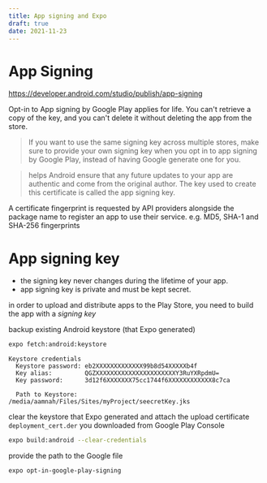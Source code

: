 ```yaml
---
title: App signing and Expo
draft: true
date: 2021-11-23
---
```


# App Signing

https://developer.android.com/studio/publish/app-signing

Opt-in to App signing by Google Play applies for life. You can't retrieve a copy of the key, and you can't delete it without deleting the app from the store.

> If you want to use the same signing key across multiple stores, make sure to provide your own signing key when you opt in to app signing by Google Play, instead of having Google generate one for you.

> helps Android ensure that any future updates to your app are authentic and come from the original author. The key used to create this certificate is called the app signing key.

A certificate fingerprint is requested by API providers alongside the package name to register an app to use their service. e.g. MD5, SHA-1 and SHA-256 fingerprints

# App signing key

- the signing key never changes during the lifetime of your app.
- app signing key is private and must be kept secret.

in order to upload and distribute apps to the Play Store, you need to build the app with a _signing key_

backup existing Android keystore (that Expo generated)

```bash
expo fetch:android:keystore
```

```
Keystore credentials
  Keystore password: eb2XXXXXXXXXXXXX99b8d54XXXXXb4f
  Key alias:         QGZXXXXXXXXXXXXXXXXXXXXXXY3RuYXRpdmU=
  Key password:      3d12f6XXXXXXX75cc1744f6XXXXXXXXXXXX8c7ca

  Path to Keystore:  /media/aamnah/Files/Sites/myProject/seecretKey.jks
```

clear the keystore that Expo generated and attach the upload certificate `deployment_cert.der` you downloaded from Google Play Console

```bash
expo build:android --clear-credentials
```

provide the path to the Google file

```bash
expo opt-in-google-play-signing
```

